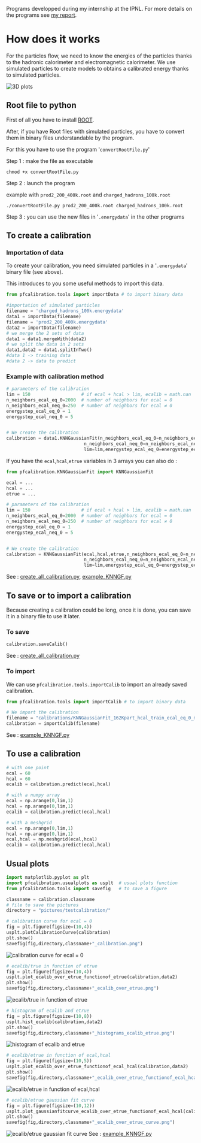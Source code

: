 Programs developped during my internship at the IPNL.
For more details on the programs see [my report](https://github.com/sniang/rapport-de-stage-M2/raw/master/main.pdf).

# How does it works
For the particles flow, we need to know the energies of the particles thanks to the hadronic calorimeter and electromagnetic calorimeter.
We use simulated particles to create models to obtains a calibrated energy thanks to simulated particles.

![3D plots](img_index/3Dplots.png)

## Root file to python
First of all you have to install [ROOT](https://root.cern.ch).

After, if you have Root files with simulated particles, you have to convert them in binary files understandable by the program.

For this you have to use the program '`convertRootFile.py`'

Step 1 : make the file as executable

```shell
chmod +x convertRootFile.py
```

Step 2 : launch the program

example with `prod2_200_400k.root` and `charged_hadrons_100k.root`

```shell
./convertRootFile.py prod2_200_400k.root charged_hadrons_100k.root
```

Step 3 : you can use the new files in '`.energydata`' in the other programs

## To create a calibration
### Importation of data
To create your calibration, you need simulated particles in a '`.energydata`' binary file (see above).

This introduces to you some useful methods to import this data.
```python
from pfcalibration.tools import importData # to import binary data

#importation of simulated particles
filename = 'charged_hadrons_100k.energydata'
data1 = importData(filename)
filename = 'prod2_200_400k.energydata'
data2 = importData(filename)
# we merge the 2 sets of data
data1 = data1.mergeWith(data2)
# we split the data in 2 sets
data1,data2 = data1.splitInTwo()
#data 1 -> training data
#data 2 -> data to predict
```

### Example with calibration method
```python
# parameters of the calibration
lim = 150                   # if ecal + hcal > lim, ecalib = math.nan
n_neighbors_ecal_eq_0=2000  # number of neighbors for ecal = 0
n_neighbors_ecal_neq_0=250  # number of neighbors for ecal ≠ 0
energystep_ecal_eq_0 = 1
energystep_ecal_neq_0 = 5


# We create the calibration
calibration = data1.KNNGaussianFit(n_neighbors_ecal_eq_0=n_neighbors_ecal_eq_0,
                             n_neighbors_ecal_neq_0=n_neighbors_ecal_neq_0,
                             lim=lim,energystep_ecal_eq_0=energystep_ecal_eq_0,energystep_ecal_neq_0=energystep_ecal_neq_0,kind='cubic')
```

If you have the `ecal`,`hcal`,`etrue` variables in 3 arrays you can also do :
```python
from pfcalibration.KNNGaussianFit import KNNGaussianFit

ecal = ...
hcal = ...
etrue = ...

# parameters of the calibration
lim = 150                   # if ecal + hcal > lim, ecalib = math.nan
n_neighbors_ecal_eq_0=2000  # number of neighbors for ecal = 0
n_neighbors_ecal_neq_0=250  # number of neighbors for ecal ≠ 0
energystep_ecal_eq_0 = 1
energystep_ecal_neq_0 = 5


# We create the calibration
calibration = KNNGaussianFit(ecal,hcal,etrue,n_neighbors_ecal_eq_0=n_neighbors_ecal_eq_0,
                             n_neighbors_ecal_neq_0=n_neighbors_ecal_neq_0,
                             lim=lim,energystep_ecal_eq_0=energystep_ecal_eq_0,energystep_ecal_neq_0=energystep_ecal_neq_0,kind='cubic')
```
See : [create_all_calibration.py](create_all_calibration.py), [example_KNNGF.py](example_KNNGF.py)

## To save or to import a calibration
Because creating a calibration could be long, once it is done, you can save it in a binary file to use it later.
### To save
```python
calibration.saveCalib()
```
See : [create_all_calibration.py](create_all_calibration.py)
### To import
We can use `pfcalibration.tools.importCalib` to import an already saved calibration.
```python
from pfcalibration.tools import importCalib # to import binary data

# We import the calibration
filename = "calibrations/KNNGaussianFit_162Kpart_hcal_train_ecal_eq_0_min_1.00043606758_lim_150_n_neighbors_ecal_eq_0_2000_n_neighbors_ecal_neq_0_250.calibration"
calibration = importCalib(filename)
```
See : [example_KNNGF.py](example_KNNGF.py)

## To use a calibration
```python
# with one point
ecal = 60
hcal = 60
ecalib = calibration.predict(ecal,hcal)
```

```python
# with a numpy array
ecal = np.arange(0,lim,1)
hcal = np.arange(0,lim,1)
ecalib = calibration.predict(ecal,hcal)
```

```python
# with a meshgrid
ecal = np.arange(0,lim,1)
hcal = np.arange(0,lim,1)
ecal,hcal = np.meshgrid(ecal,hcal)
ecalib = calibration.predict(ecal,hcal)
```

## Usual plots
```python
import matplotlib.pyplot as plt
import pfcalibration.usualplots as usplt  # usual plots function
from pfcalibration.tools import savefig   # to save a figure

classname = calibration.classname
# file to save the pictures
directory = "pictures/testcalibration/"
```

```python
# calibration curve for ecal = 0
fig = plt.figure(figsize=(10,4))
usplt.plotCalibrationCurve(calibration)
plt.show()
savefig(fig,directory,classname+"_calibration.png")
```
![calibration curve for ecal = 0](img_index/KNNGaussianFit_calibration.png)


```python
# ecalib/true in function of etrue
fig = plt.figure(figsize=(10,4))
usplt.plot_ecalib_over_etrue_functionof_etrue(calibration,data2)
plt.show()
savefig(fig,directory,classname+"_ecalib_over_etrue.png")
```
![ecalib/true in function of etrue](img_index/KNNGaussianFit_ecalib_over_etrue.png)


```python
# histogram of ecalib and etrue
fig = plt.figure(figsize=(10,8))
usplt.hist_ecalib(calibration,data2)
plt.show()
savefig(fig,directory,classname+"_histograms_ecalib_etrue.png")
```
![histogram of ecalib and etrue](img_index/KNNGaussianFit_histograms_ecalib_etrue.png)


```python
# ecalib/etrue in function of ecal,hcal
fig = plt.figure(figsize=(10,5))
usplt.plot_ecalib_over_etrue_functionof_ecal_hcal(calibration,data2)
plt.show()
savefig(fig,directory,classname+"_ecalib_over_etrue_functionof_ecal_hcal.png")
```
![ecalib/etrue in function of ecal,hcal](img_index/KNNGaussianFit_ecalib_over_etrue_functionof_ecal_hcal.png)


```python
# ecalib/etrue gaussian fit curve
fig = plt.figure(figsize=(10,12))
usplt.plot_gaussianfitcurve_ecalib_over_etrue_functionof_ecal_hcal(calibration,data2)
plt.show()
savefig(fig,directory,classname+"_ecalib_over_etrue_curve.png")
```
![ecalib/etrue gaussian fit curve](img_index/KNNGaussianFit_ecalib_over_etrue_curve.png)
See : [example_KNNGF.py](example_KNNGF.py)
